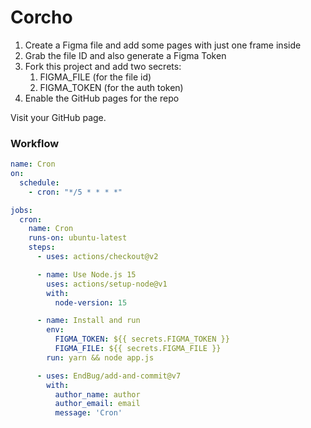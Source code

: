 # Corcho

1. Create a Figma file and add some pages with just one frame inside
2. Grab the file ID and also generate a Figma Token
3. Fork this project and add two secrets:
	1. FIGMA_FILE (for the file id)
	2. FIGMA_TOKEN (for the auth token)
4. Enable the GitHub pages for the repo

Visit your GitHub page.

### Workflow

```yaml
name: Cron
on:
  schedule:
    - cron: "*/5 * * * *"      

jobs:
  cron:
    name: Cron
    runs-on: ubuntu-latest
    steps:
      - uses: actions/checkout@v2

      - name: Use Node.js 15
        uses: actions/setup-node@v1
        with:
          node-version: 15

      - name: Install and run
        env:
          FIGMA_TOKEN: ${{ secrets.FIGMA_TOKEN }}
          FIGMA_FILE: ${{ secrets.FIGMA_FILE }}
        run: yarn && node app.js

      - uses: EndBug/add-and-commit@v7
        with:
          author_name: author
          author_email: email
          message: 'Cron'
```
